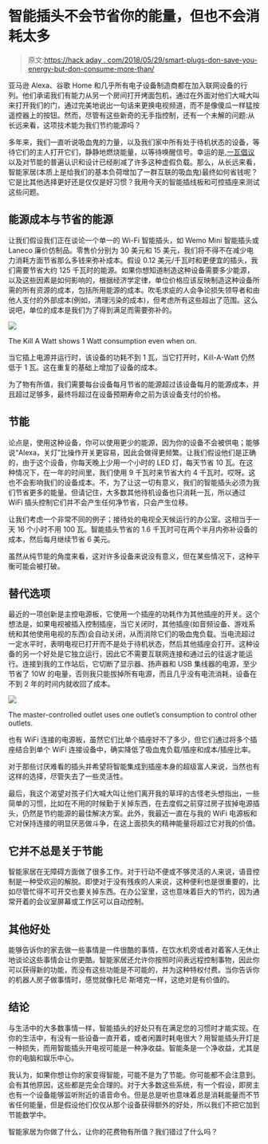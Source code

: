 # 智能插头不会节省你的能量，但也不会消耗太多

> 原文:[https://hack aday . com/2018/05/29/smart-plugs-don-save-you-energy-but-don-consume-more-than/](https://hackaday.com/2018/05/29/smart-plugs-dont-save-you-energy-but-dont-consume-much-either/)

亚马逊 Alexa、谷歌 Home 和几乎所有电子设备制造商都在加入联网设备的行列。他们承诺我们有能力从另一个房间打开烤面包机，通过在外面对他们大喊大叫来打开我们的门，通过完美地说出一句话来更换电视频道，而不是像傻瓜一样猛按遥控器上的按钮。然而，尽管有这些新奇的无手指控制，还有一个未解的问题:从长远来看，这项技术能为我们节约能源吗？

多年来，我们一直听说吸血鬼的力量，以及我们家中所有处于待机状态的设备，等待它们的主人打开它们，静静地燃烧能量，以等待唤醒信号。幸运的是,[一瓦倡议](https://www.eceee.org/library/conference_proceedings/eceee_Summer_Studies/1999/Panel_2/p2_2/)以及对节能的普遍认识和设计已经削减了许多这种虚假负载。那么，从长远来看，智能家居(本质上是给我们的基本负荷增加了一群互联的吸血鬼)最终如何省钱呢？它是比其他选择更好还是仅仅是好习惯？我用今天的智能插线板和可控插座来测试这些问题。

## 能源成本与节省的能源

让我们假设我们正在谈论一个单一的 Wi-Fi 智能插头，如 Wemo Mini 智能插头或 Laneco 廉价仿制品。零售价分别为 30 美元和 15 美元，我们将不得不在减少电力消耗方面节省那么多钱来弥补成本。假设 0.12 美元/千瓦时和更便宜的插头，我们需要节省大约 125 千瓦时的能源。如果你想知道制造这种设备需要多少能源，以及这些因素是如何影响的，根据经济学定律，单位价格应该反映制造这种设备所需的所有资源的成本，包括所用能源的成本。吹毛求疵的人会争论损失领导者和由他人支付的外部成本(例如，清理污染的成本)，但考虑所有这些超出了范围。这么说吧，单位的成本是我们为了得到满足而需要弥补的。

![](../Images/8e45e8f625933649c0498531b721f791.png)

The Kill A Watt shows 1 Watt consumption even when on.

当它插上电源并运行时，该设备的功耗不到 1 瓦，当它打开时，Kill-A-Watt 仍然低于 1 瓦。这在重复的基础上增加了设备的成本。

为了物有所值，我们需要每台设备每月节省的能源超过该设备每月的能源成本，并且超过足够多，最终将超过在设备预期寿命之前为该设备支付的价格。

## 节能

论点是，使用这种设备，你可以使用更少的能源，因为你的设备不会被供电；能够说“Alexa，关灯”比操作开关更容易，因此会做得更频繁。让我们假设他们是正确的，由于这个设备，你每天晚上少用一个小时的 LED 灯，每天节省 10 瓦。在这种情况下，在一年的时间里，我们使用 9 千瓦时来节省大约 4 千瓦时。哎呀。这也不会影响我们的设备成本。不，为了让这一切有意义，我们的智能插头必须为我们节省更多的能量。但请记住，大多数其他待机设备也只消耗一瓦，所以通过 WiFi 插头控制它们并不会产生任何净节省，只会产生位移。

让我们考虑一个非常不同的例子；接待处的电视全天候运行的办公室。这相当于一天 16 个小时不用 100 瓦。智能插头节省的 1.6 千瓦时可在两个半月内弥补设备的成本，然后每月继续节省 6 美元。

虽然从纯节能的角度来看，这对许多设备来说没有意义，但在某些情况下，这种平衡可能会被打破。

## 替代选项

最近的一项创新是主控电源板，它使用一个插座的功耗作为其他插座的开关。这个想法是，如果电视被插入控制插座，当它关闭时，其他插座(如音频设备、游戏系统和其他使用电视的东西)会自动关闭，从而消除它们的吸血鬼负载。当电流超过一定水平时，表明电视已打开而不是处于待机状态，然后其他插座会打开。这种设备的另一个好处是它独立运行，因此它不需要互联网连接和通过云的往返才能运行。连接到我的工作站后，它切断了显示器、扬声器和 USB 集线器的电源，至少节省了 10W 的电量，否则我只能拔掉所有电源，而且几乎没有电流消耗，设备在不到 2 年的时间内就收回了成本。

![](../Images/8919225fe3ebec8124fc53500a2fc880.png)

The master-controlled outlet uses one outlet’s consumption to control other outlets.

也有 WiFi 连接的电源板，虽然它们比单个插座好不了多少，但它们通过将多个插座结合到单个 WiFi 连接设备中，确实降低了吸血鬼负载/插座和成本/插座比率。

对于那些讨厌难看的插头并希望将智能集成到插座本身的超级富人来说，当然也有这样的选择，尽管失去了一些灵活性。

最后，我这个渴望对孩子们大喊大叫让他们离开我的草坪的古怪老头想指出，一些简单的习惯，比如在不用的时候勤于关掉东西，在去度假之前穿过房子拔掉电源插头，仍然是节约能源的最佳解决方案。此外，我最近一直在与我的 WiFi 电源板和它对保持连接的明显厌恶做斗争，在这上面损失的精神能量将超过它对我的价值。

## 它并不总是关于节能

智能家居在无障碍方面做了很多工作。对于行动不便或不够灵活的人来说，语音控制是一种受欢迎的解脱。即使对于没有残疾的人来说，这种便利也是很重要的，比如尽管忙得不可开交也要关掉东西。在办公室里，这也意味着巨大的节约，因为通常开着的会议室屏幕或工作区可以自动控制。

## 其他好处

能够告诉你的家去做一些事情是一件很酷的事情，在饮水机旁或者对着客人无休止地谈论这些事情会让你更酷。智能家居还允许你按照时间表远程控制事物，因此你可以获得新的功能，而没有这些功能是不可能的，并为这种特权付费。当你告诉你的机器人房子做事情时，感觉就像托尼·斯塔克一样，这绝对是有价值的。

## 结论

与生活中的大多数事情一样，智能插头的好处只有在满足您的习惯时才能实现。在你的生活中，有没有一些设备一直开着，或者闲置时耗电很大？用智能插头开灯是一种损失，而用智能插头开电视可能是一种净收益。智能条是一个净收益，尤其是你的电脑和娱乐中心。

我认为，如果你想让你的家变得智能，可能不是为了节能。你可能都不会注意到。会有其他原因，这些都是完全合理的。对于大多数这些系统，有一个假设，即房主也有一个设备能够监听附近的语音命令。但是总是听也意味着总是消耗能量而不节省任何能量，但是假设他们仅仅从那个设备获得额外的好处，所以我们不把它加到节能数学中。

智能家居为你做了什么，让你的花费物有所值？我们错过了什么吗？